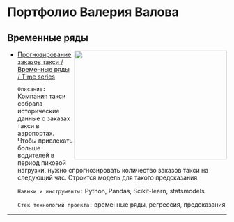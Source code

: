 # Портфолио Валерия Валова
## Временные ряды
<img src='https://www.silicon.co.uk/wp-content/uploads/2013/04/Magic-Computer-Wizard-Shutterstock-Yuran1-1280x720.jpg' align='right' width="350" height="250">

- [Прогнозирование заказов такси / Временные ряды / Time series](https://github.com/valov-vo/portfolio-projects/tree/main/4-time-series/taxi-orders) 

  `Описание:` Компания такси собрала исторические данные о заказах такси в аэропортах. Чтобы привлекать больше водителей в период пиковой нагрузки, нужно спрогнозировать количество заказов такси на следующий час. Строится модель для такого предсказания.

  `Навыки и инструменты:` Python, Pandas, Scikit-learn, statsmodels

  `Стек технологий проекта:` временные ряды, регрессия, предсказания
***